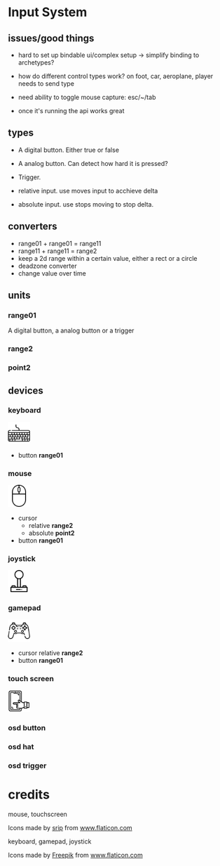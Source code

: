 # Input System

## issues/good things

* hard to set up bindable ui/complex setup -> simplify binding to archetypes?
* how do different control types work? on foot, car, aeroplane, player needs to send type
* need ability to toggle mouse capture: esc/~/tab

* once it's running the api works great


## types

* A digital button. Either true or false
* A analog button. Can detect how hard it is pressed?
* Trigger.

* relative input. use moves input to acchieve delta
* absolute input. use stops moving to stop delta.

## converters

* range01 + range01 = range11
* range11 + range11 = range2
* keep a 2d range within a certain value, either a rect or a circle
* deadzone converter
* change value over time

## units

### range01

A digital button, a analog button or a trigger

### range2

### point2

## devices

### keyboard

<img src="../../../data/icons/keyboard.svg" alt="touch screen" width="50"/>

* button **range01**

### mouse

<img src="../../../data/icons/mouse.svg" alt="touch screen" width="50"/>

* cursor
  * relative **range2**
  * absolute **point2**
* button **range01**

### joystick

<img src="../../../data/icons/joystick.svg" alt="touch screen" width="50"/>

### gamepad

<img src="../../../data/icons/gamepad.svg" alt="touch screen" width="50"/>

* cursor relative **range2**
* button **range01**

### touch screen

<img src="../../../data/icons/touch-screen.svg" alt="touch screen" width="50"/>

### osd button

### osd hat

### osd trigger

# credits

mouse, touchscreen
<div>Icons made by <a href="https://www.flaticon.com/authors/srip" title="srip">srip</a> from <a href="https://www.flaticon.com/" title="Flaticon">www.flaticon.com</a></div>

keyboard, gamepad, joystick
<div>Icons made by <a href="https://www.freepik.com" title="Freepik">Freepik</a> from <a href="https://www.flaticon.com/" title="Flaticon">www.flaticon.com</a></div>
